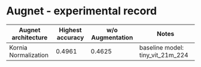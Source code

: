 # Augnet - experimental record

| Augnet architecture | Highest accuracy| w/o Augmentation | Notes |
|---------------------|------------------|------------------|-------|
| Kornia Normalization | 0.4961           | 0.4625           |    baseline model: tiny_vit_21m_224   |
